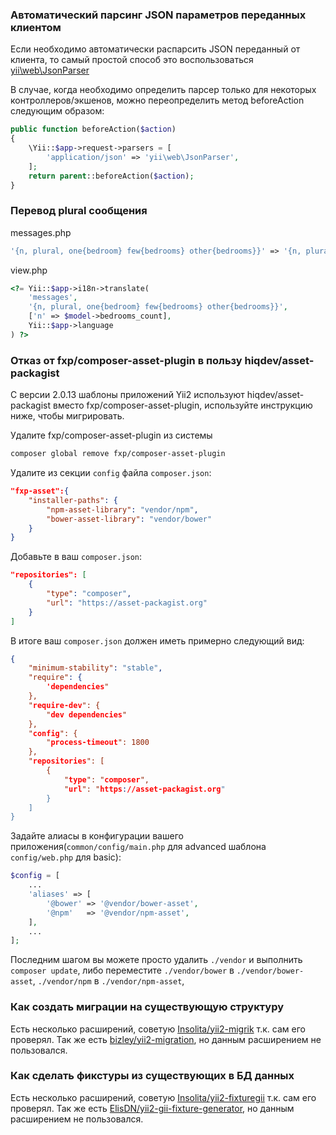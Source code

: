 ### Автоматический парсинг JSON параметров переданных клиентом

Если необходимо автоматически распарсить JSON переданный от клиента, то самый простой способ это воспользоваться [yii\web\JsonParser](http://www.yiiframework.com/doc-2.0/yii-web-jsonparser.html)


В случае, когда необходимо определить парсер только для некоторых контроллеров/экшенов, можно переопределить метод beforeAction следующим образом:

```php
public function beforeAction($action)
{
    \Yii::$app->request->parsers = [
        'application/json' => 'yii\web\JsonParser',
    ];
    return parent::beforeAction($action);
}
```



### Перевод plural сообщения

messages.php
```php
'{n, plural, one{bedroom} few{bedrooms} other{bedrooms}}' => '{n, plural, one{спальня} few{спальни} other{спален}}',
```

view.php
```php
<?= Yii::$app->i18n->translate(
    'messages',
    '{n, plural, one{bedroom} few{bedrooms} other{bedrooms}}',
    ['n' => $model->bedrooms_count],
    Yii::$app->language
) ?>
```



### Отказ от fxp/composer-asset-plugin в пользу hiqdev/asset-packagist
С версии 2.0.13 шаблоны приложений Yii2 используют hiqdev/asset-packagist вместо fxp/composer-asset-plugin, используйте инструкцию ниже, чтобы мигрировать.

Удалите fxp/composer-asset-plugin из системы
```bash
composer global remove fxp/composer-asset-plugin
```

Удалите из секции ```config``` файла ```composer.json```:
```json
"fxp-asset":{
    "installer-paths": {
        "npm-asset-library": "vendor/npm",
        "bower-asset-library": "vendor/bower"
    }
}
```

Добавьте в ваш ```composer.json```:
```json
"repositories": [
    {
        "type": "composer",
        "url": "https://asset-packagist.org"
    }
]
```

В итоге ваш ```composer.json``` должен иметь примерно следующий вид:
```json
{
    "minimum-stability": "stable",
    "require": {
        'dependencies"
    },
    "require-dev": {
        "dev dependencies"
    },
    "config": {
        "process-timeout": 1800
    },
    "repositories": [
        {
            "type": "composer",
            "url": "https://asset-packagist.org"
        }
    ]
}
```
Задайте алиасы в конфигурации вашего приложения(```common/config/main.php``` для advanced шаблона ```config/web.php``` для basic):
```php
$config = [
    ...
    'aliases' => [
        '@bower' => '@vendor/bower-asset',
        '@npm'   => '@vendor/npm-asset',
    ],
    ...
];
```

Последним шагом вы можете просто удалить ```./vendor``` и выполнить ```composer update```, либо переместите ```./vendor/bower``` в ```./vendor/bower-asset```, ```./vendor/npm``` в ```./vendor/npm-asset```,



### Как создать миграции на существующую структуру
Есть несколько расширений, советую [Insolita/yii2-migrik](https://github.com/Insolita/yii2-migrik) т.к. сам его проверял.
Так же есть [bizley/yii2-migration](https://github.com/bizley/yii2-migration), но данным расширением не пользовался.



### Как сделать фикстуры из существующих в БД данных
Есть несколько расширений, советую [Insolita/yii2-fixturegii](https://github.com/Insolita/yii2-fixturegii) т.к. сам его проверял.
Так же есть [ElisDN/yii2-gii-fixture-generator](https://github.com/ElisDN/yii2-gii-fixture-generator), но данным расширением не пользовался.
